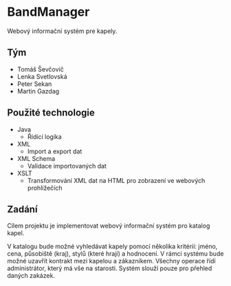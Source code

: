 # BandManager
Webový informační systém pre kapely.

## Tým
* Tomáš Ševčovič
* Lenka Svetlovská
* Peter Sekan
* Martin Gazdag

## Použité technologie

* Java
  * Řídící logika
* XML
  * Import a export dat
* XML Schema
  * Validace importovaných dat
* XSLT
  * Transformování XML dat na HTML pro zobrazení ve webových prohlížečích

## Zadání
  Cílem projektu je implementovat webový informační systém pro katalog kapel.
  
 V katalogu bude možné vyhledávat kapely pomocí několika kritérií: jméno, cena, působiště (kraj), stylů (které hrají) a hodnocení. V rámci systému bude možné uzavřít kontrakt mezi kapelou a zákazníkem. Všechny operace řídí administrátor, který má vše na starosti. Systém slouží pouze pro přehled daných zakázek. 
